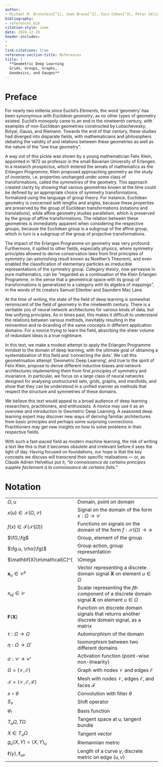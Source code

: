 ```yaml
---
author:
- Michael M. Bronstein[^1], Joan Bruna[^2], Taco Cohen[^3], Petar Veličković[^4]
bibliography:
- references.bib
citation-style: ieee
date: 2024-12-29
header-includes:
- 
- 
link-citations: true
reference-section-title: References
title: |
  **Geometric Deep Learning  
  Grids, Groups, Graphs,  
  Geodesics, and Gauges**
---
```





# Preface

For nearly two millenia since Euclid’s *Elements*, the word ‘geometry’ has been synonymous with *Euclidean geometry*, as no other types of geometry existed. Euclid’s monopoly came to an end in the nineteenth century, with examples of non-Euclidean geometries constructed by Lobachevesky, Bolyai, Gauss, and Riemann. Towards the end of that century, these studies had diverged into disparate fields, with mathematicians and philosophers debating the validity of and relations between these geometries as well as the nature of the “one true geometry”.

A way out of this pickle was shown by a young mathematician Felix Klein, appointed in 1872 as professor in the small Bavarian University of Erlangen. In a research prospectus, which entered the annals of mathematics as the *Erlangen Programme*, Klein proposed approaching geometry as the study of *invariants*, i.e. properties unchanged under some class of transformations, called the *symmetries* of the geometry. This approach created clarity by showing that various geometries known at the time could be defined by an appropriate choice of symmetry transformations, formalized using the language of group theory. For instance, Euclidean geometry is concerned with lengths and angles, because these properties are preserved by the group of Euclidean transformations (rotations and translations), while affine geometry studies parallelism, which is preserved by the group of affine transformations. The relation between these geometries is immediately apparent when considering the respective groups, because the Euclidean group is a subgroup of the affine group, which in turn is a subgroup of the group of projective transformations.

The impact of the Erlangen Programme on geometry was very profound. Furthermore, it spilled to other fields, especially physics, where symmetry principles allowed to derive conservation laws from first principles of symmetry (an astonishing result known as Noether’s Theorem), and even enabled the classification of elementary particles as irreducible representations of the symmetry group. *Category theory*, now pervasive in pure mathematics, can be “regarded as a continuation of the Klein Erlangen Programme, in the sense that a geometrical space with its group of transformations is generalized to a category with its algebra of mappings”, in the words of its creators Samuel Eilenber and Saunders Mac Lane.

At the time of writing, the state of the field of deep learning is somewhat reminiscent of the field of geometry in the nineteenth century. There is a veritable zoo of neural network architectures for various kinds of data, but few unifying principles. As in times past, this makes it difficult to understand the relations between various methods, inevitably resulting in the reinvention and re-branding of the same concepts in different application domains. For a novice trying to learn the field, absorbing the sheer volume of redundant ideas is a true nightmare.

In this text, we make a modest attempt to apply the Erlangen Programme mindset to the domain of deep learning, with the ultimate goal of obtaining a systematisation of this field and ‘connecting the dots’. We call this geometrisation attempt ‘Geometric Deep Learning’, and true to the spirit of Felix Klein, propose to derive different inductive biases and network architectures implementing them from first principles of symmetry and invariance. In particular, we focus on a large class of neural networks designed for analysing unstructured sets, grids, graphs, and manifolds, and show that they can be understood in a unified manner as methods that respect the structure and symmetries of these domains.

We believe this text would appeal to a broad audience of deep learning researchers, practitioners, and enthusiasts. A novice may use it as an overview and introduction to Geometric Deep Learning. A seasoned deep learning expert may discover new ways of deriving familiar architectures from basic principles and perhaps some surprising connections. Practitioners may get new insights on how to solve problems in their respective fields.

With such a fast-paced field as modern machine learning, the risk of writing a text like this is that it becomes obsolete and irrelevant before it sees the light of day. Having focused on foundations, our hope is that the key concepts we discuss will transcend their specific realisations — or, as Claude Adrien Helvétius put it, *“la connaissance de certains principes supplée facilement à la connoissance de certains faits.”*

# Notation

|                                                     |                                                                                                          |
|:----------------------------------------------------|:---------------------------------------------------------------------------------------------------------|
| $\Omega,u$                                          | Domain, point on domain                                                                                  |
| $x(u) \in \mathcal{X}(\Omega,\mathcal{C})$          | Signal on the domain of the form $x:\Omega\rightarrow \mathcal{C}$                                       |
| $f(x) \in \mathcal{F}(\mathcal{X}(\Omega))$         | Functions on signals on the domain of the form $f:\mathcal{X}(\Omega) \rightarrow \mathcal{Y}$           |
| $\fG,\fg$                                           | Group, element of the group                                                                              |
| $\fg.u, \rho(\fg)$                                  | Group action, group representation                                                                       |
| $\mathbf{X}\in\mathcal{C}^{|\Omega|\times s}$       | Matrix representing a signal on a discrete domain                                                        |
| $\mathbf{x}_u\in\mathcal{C}^{s}$                    | Vector representing a discrete domain signal $\mathbf{X}$ on element $u\in\Omega$                        |
| $x_{uj}\in\mathcal{C}$                              | Scalar representing the $j$th component of a discrete domain signal $\mathbf{X}$ on element $u\in\Omega$ |
| $\mathbf{F}(\mathbf{X})$                            | Function on discrete domain signals that returns another discrete domain signal, as a matrix             |
| $\tau:\Omega\rightarrow\Omega$                      | Automorphism of the domain                                                                               |
| $\eta:\Omega\rightarrow\Omega'$                     | Isomorphism between two different domains                                                                |
| $\sigma: \mathcal{C}\rightarrow\mathcal{C}'$        | Activation function (point-wise non-linearity)                                                           |
| $G=(\mathcal{V},\mathcal{E})$                       | Graph with nodes $\mathcal{V}$ and edges $\mathcal{E}$                                                   |
| $\mathcal{T}=(\mathcal{V},\mathcal{E},\mathcal{F})$ | Mesh with nodes $\mathcal{V}$, edges $\mathcal{E}$, and faces $\mathcal{F}$                              |
| $x\star \theta$                                     | Convolution with filter $\theta$                                                                         |
| $S_v$                                               | Shift operator                                                                                           |
| $\varphi_i$                                         | Basis function                                                                                           |
| $T_u\Omega, T\Omega$                                | Tangent space at $u$, tangent bundle                                                                     |
| $X \in T_u\Omega$                                   | Tangent vector                                                                                           |
| $g_u(X,Y) = \langle X, Y\rangle_u$                  | Riemannian metric                                                                                        |
| $\ell(\gamma), \ell_{uv}$                           | Length of a curve $\gamma$, discrete metric on edge $(u,v)$                                              |

[^1]: Imperial College London / USI IDSIA / Twitter

[^2]: New York University

[^3]: Qualcomm AI Research. Qualcomm AI Research is an initiative of Qualcomm Technologies, Inc.

[^4]: DeepMind
